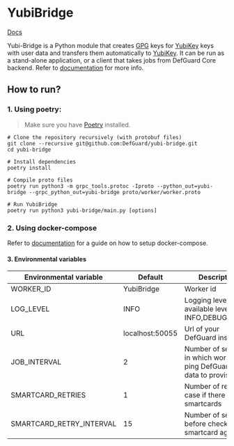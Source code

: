 # YubiBridge

[Docs](https://defguard.gitbook.io/defguard/enterprise-features/yubikey-provisioning)

Yubi-Bridge is a Python module that creates [GPG](https://gnupg.org/) keys for [YubiKey](https://www.yubico.com/products/)
keys with user data and transfers them automatically to [YubiKey](https://www.yubico.com/products/).
It can be run as a stand-alone application, or a client that takes jobs from DefGuard Core backend.
Refer to [documentation](https://defguard.gitbook.io/defguard/enterprise-features/yubikey-provisioning) for more info.

## How to run?

### 1. Using poetry:

> Make sure you have [Poetry](https://python-poetry.org/) installed.

```
# Clone the repository recursively (with protobuf files)
git clone --recursive git@github.com:DefGuard/yubi-bridge.git
cd yubi-bridge

# Install dependencies
poetry install

# Compile proto files
poetry run python3 -m grpc_tools.protoc -Iproto --python_out=yubi-bridge --grpc_python_out=yubi-bridge proto/worker/worker.proto

# Run YubiBridge
poetry run python3 yubi-bridge/main.py [options]
```

### 2. Using docker-compose

Refer to [documentation](https://defguard.gitbook.io/defguard/enterprise-features/yubikey-provisioning#as-a-defguard-client)
for a guide on how to setup docker-compose.

#### 3. Environmental variables

| Environmental variable        | Default             | Description                                                                |
| ----------------------------- | ------------------- | -------------------------------------------------------------------------- |
| WORKER_ID                     | YubiBridge          | Worker id                                                                  |
| LOG_LEVEL                     | INFO                | Logging level, available levels are:    INFO,DEBUG,ERROR                   |
| URL                           | localhost:50055     | Url of your DefGuard instance                                              |
| JOB_INTERVAL                  | 2                   | Number of seconds in which worker ping DefGuard for data to provision      |
| SMARTCARD_RETRIES             | 1                   | Number of retries in case if there are no smartcards                       |
| SMARTCARD_RETRY_INTERVAL      | 15                  | Number of seconds before checking for smartcard again                      |
